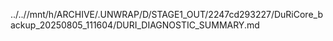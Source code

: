 ../..//mnt/h/ARCHIVE/.UNWRAP/D/STAGE1_OUT/2247cd293227/DuRiCore_backup_20250805_111604/DURI_DIAGNOSTIC_SUMMARY.md